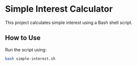 # Simple Interest Calculator

This project calculates simple interest using a Bash shell script.

## How to Use

Run the script using:

```bash
bash simple-interest.sh
